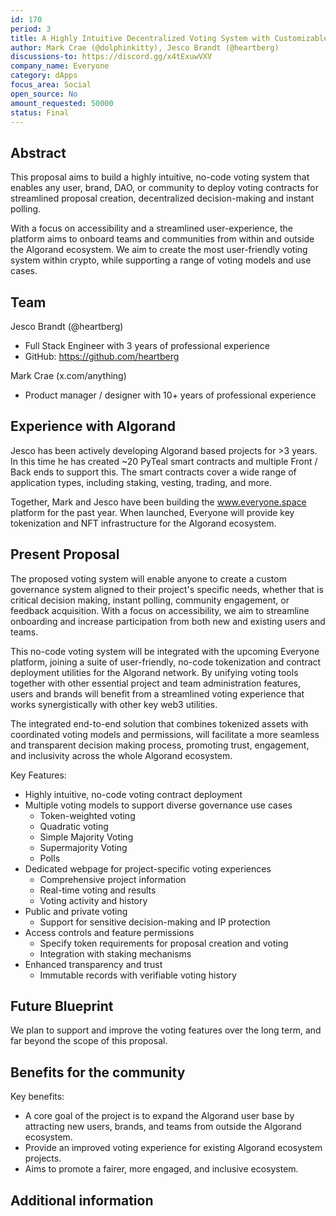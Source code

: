```yaml
---
id: 170
period: 3
title: A Highly Intuitive Decentralized Voting System with Customizable Contract Deployer
author: Mark Crae (@dolphinkitty), Jesco Brandt (@heartberg)
discussions-to: https://discord.gg/x4tExuwVXV
company_name: Everyone
category: dApps
focus_area: Social
open_source: No
amount_requested: 50000
status: Final
---
```


## Abstract
This proposal aims to build a highly intuitive, no-code voting system that enables any user, brand, DAO, or community to deploy voting contracts for streamlined proposal creation, decentralized decision-making and instant polling.

With a focus on accessibility and a streamlined user-experience, the platform aims to onboard teams and communities from within and outside the Algorand ecosystem. We aim to create the most user-friendly voting system within crypto, while supporting a range of voting models and use cases.

## Team
Jesco Brandt (@heartberg)
* Full Stack Engineer with 3 years of professional experience
* GitHub: https://github.com/heartberg

Mark Crae (x.com/anything)
* Product manager / designer with 10+ years of professional experience

## Experience with Algorand
Jesco has been actively developing Algorand based projects for >3 years. In this time he has created ~20 PyTeal smart contracts and multiple Front / Back ends to support this. The smart contracts cover a wide range of application types, including staking, vesting, trading, and more.

Together, Mark and Jesco have been building the www.everyone.space platform for the past year. When launched, Everyone will provide key tokenization and NFT infrastructure for the Algorand ecosystem.

## Present Proposal
The proposed voting system will enable anyone to create a custom governance system aligned to their project's specific needs, whether that is critical decision making, instant polling, community engagement, or feedback acquisition. With a focus on accessibility, we aim to streamline onboarding and increase participation from both new and existing users and teams. 

This no-code voting system will be integrated with the upcoming Everyone platform, joining a suite of user-friendly, no-code tokenization and contract deployment utilities for the Algorand network. By unifying voting tools together with other essential project and team administration features, users and brands will benefit from a streamlined voting experience that works synergistically with other key web3 utilities.

The integrated end-to-end solution that combines tokenized assets with coordinated voting models and permissions, will facilitate a more seamless and transparent decision making process, promoting trust, engagement, and inclusivity across the whole Algorand ecosystem.

Key Features:
* Highly intuitive, no-code voting contract deployment
* Multiple voting models to support diverse governance use cases
  * Token-weighted voting
  * Quadratic voting
  * Simple Majority Voting
  * Supermajority Voting
  * Polls
* Dedicated webpage for project-specific voting experiences
  * Comprehensive project information
  * Real-time voting and results
  * Voting activity and history
* Public and private voting
  * Support for sensitive decision-making and IP protection
* Access controls and feature permissions
  * Specify token requirements for proposal creation and voting
  * Integration with staking mechanisms
* Enhanced transparency and trust
  * Immutable records with verifiable voting history

## Future Blueprint
We plan to support and improve the voting features over the long term, and far beyond the scope of this proposal.

## Benefits for the community
Key benefits:
* A core goal of the project is to expand the Algorand user base by attracting new users, brands, and teams from outside the Algorand ecosystem.
* Provide an improved voting experience for existing Algorand ecosystem projects.
* Aims to promote a fairer, more engaged, and inclusive ecosystem.

## Additional information
